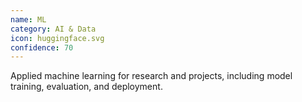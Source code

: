```yaml
---
name: ML
category: AI & Data
icon: huggingface.svg
confidence: 70
---
```


Applied machine learning for research and projects, including model training, evaluation, and deployment.